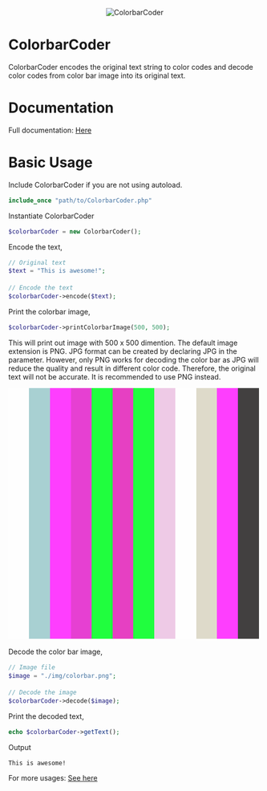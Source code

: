 
<p align="center">
	<img src="logo.png" width="350" alt="ColorbarCoder" />
</p>

# ColorbarCoder
ColorbarCoder encodes the original text string to color codes and decode color codes from color bar image into its original text.

# Documentation
Full documentation: [Here](http://www.colorbarcoder.com/docs)

# Basic Usage
Include ColorbarCoder if you are not using autoload.

```php
include_once "path/to/ColorbarCoder.php"
```

Instantiate ColorbarCoder

```php
$colorbarCoder = new ColorbarCoder();
```

Encode the text,

```php
// Original text 
$text = "This is awesome!"; 

// Encode the text
$colorbarCoder->encode($text);
```

Print the colorbar image,

```php
$colorbarCoder->printColorbarImage(500, 500);
```

This will print out image with 500 x 500 dimention. The default image extension is PNG. JPG format can be created by declaring JPG in the parameter. However, only PNG works for decoding the color bar as JPG will reduce the quality and result in different color code. Therefore, the original text will not be accurate. It is recommended to use PNG instead.

![alt text](https://github.com/Susros/ColorbarCoder/blob/master/test/img/5603e46d561cef1f6d00bdfebcd77742.png "This is awesome!")

Decode the color bar image,

```php
// Image file
$image = "./img/colorbar.png";

// Decode the image
$colorbarCoder->decode($image);
```

Print the decoded text,

```php
echo $colorbarCoder->getText();
```

Output

```
This is awesome!
```

For more usages: [See here](http://www.colorbarcoder.com/docs/usage)